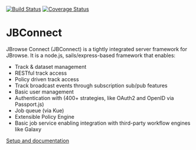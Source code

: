 [![Build Status](https://travis-ci.org/GMOD/jbconnect.svg?branch=master)](https://travis-ci.org/GMOD/jbconnect)
[![Coverage Status](https://coveralls.io/repos/github/GMOD/jbconnect/badge.svg?branch=master)](https://coveralls.io/github/GMOD/jbconnect?branch=master)

# JBConnect

JBrowse Connect (JBConnect) is a tightly integrated server framework for JBrowse.
It is a node.js, sails/express-based framework that enables:
- Track & dataset management
- RESTful track access
- Policy driven track access
- Track broadcast events through subscription sub/pub features
- Basic user management
- Authentication with (400+ strategies, like OAuth2 and OpenID via Passport.js)
- Job queue (via Kue)
- Extensible Policy Engine
- Basic job service enabling integration with third-party workflow engines like Galaxy

[Setup and documentation](http://jbconnect.readthedocs.io)
